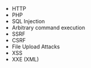 * HTTP
* PHP
* SQL Injection
* Arbitrary command execution
* SSRF
* CSRF
* File Upload Attacks
* XSS
* XXE (XML)
